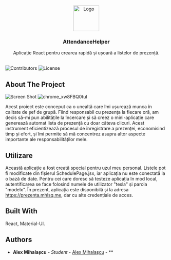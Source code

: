 <br/>
<p align="center">
  <a href="https://github.com/alexmihalascu/Prezenta_RAU">
    <img src="https://i.postimg.cc/zBWwxTxx/favicon.png" alt="Logo" width="80" height="80">
  </a>

  <h3 align="center">AttendanceHelper</h3>

  <p align="center">
    Aplicație React pentru crearea rapidă și ușoară a listelor de prezență.
    <br/>
    <br/>
  </p>
</p>

![Contributors](https://img.shields.io/github/contributors/alexmihalascu/Prezenta_RAU?color=dark-green) ![License](https://img.shields.io/github/license/alexmihalascu/Prezenta_RAU) 

## About The Project

![Screen Shot](https://i.imgur.com/L5YrF7p.png)
![chrome_xw8FBQ0tul](https://user-images.githubusercontent.com/41302353/226617781-85908f5c-ec12-45d4-853c-8c8bb1b0b6a7.png)


Acest proiect este conceput ca o unealtă care îmi ușurează munca în calitate de șef de grupă. Fiind responsabil cu prezența la fiecare oră, am decis să-mi pun abilitățile la încercare și să creez o mini-aplicație care generează automat lista de prezență cu doar câteva clicuri. Acest instrument eficientizează procesul de înregistrare a prezenței, economisind timp și efort, și îmi permite să mă concentrez asupra altor aspecte importante ale responsabilităților mele.

## Utilizare

Această aplicație a fost creată special pentru uzul meu personal. Listele pot fi modificate din fișierul SchedulePage.jsx, iar aplicația nu este conectată la o bază de date. Pentru cei care doresc să testeze aplicația în mod local, autentificarea se face folosind numele de utilizator "tesla" și parola "modelx". În prezent, aplicația este disponibilă și la adresa https://prezenta.mhlsq.me, dar cu alte credențiale de acces.

## Built With

React, Material-UI.

## Authors

* **Alex Mihalașcu** - *Student* - [Alex Mihalașcu](https://github.com/alexmihalascu) - **
